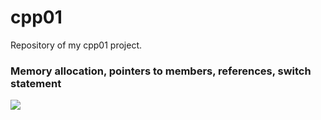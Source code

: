 # cpp01
Repository of my cpp01 project.
### Memory allocation, pointers to members, references, switch statement
![](https://progress-bar.dev/90?title=Score)
